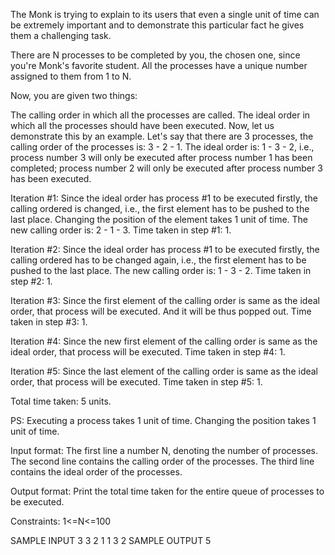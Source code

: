 The Monk is trying to explain to its users that even a single unit of time can be extremely important and to demonstrate this particular fact he gives them a challenging task.

There are N processes to be completed by you, the chosen one, since you're Monk's favorite student. All the processes have a unique number assigned to them from 1 to N.

Now, you are given two things:

The calling order in which all the processes are called.
The ideal order in which all the processes should have been executed.
Now, let us demonstrate this by an example. Let's say that there are 3 processes, the calling order of the processes is: 3 - 2 - 1. The ideal order is: 1 - 3 - 2, i.e., process number 3 will only be executed after process number 1 has been completed; process number 2 will only be executed after process number 3 has been executed.

Iteration #1: Since the ideal order has process #1 to be executed firstly, the calling ordered is changed, i.e., the first element has to be pushed to the last place. Changing the position of the element takes 1 unit of time. The new calling order is: 2 - 1 - 3. Time taken in step #1: 1.

Iteration #2: Since the ideal order has process #1 to be executed firstly, the calling ordered has to be changed again, i.e., the first element has to be pushed to the last place. The new calling order is: 1 - 3 - 2. Time taken in step #2: 1.

Iteration #3: Since the first element of the calling order is same as the ideal order, that process will be executed. And it will be thus popped out. Time taken in step #3: 1.

Iteration #4: Since the new first element of the calling order is same as the ideal order, that process will be executed. Time taken in step #4: 1.

Iteration #5: Since the last element of the calling order is same as the ideal order, that process will be executed. Time taken in step #5: 1.

Total time taken: 5 units.

PS: Executing a process takes 1 unit of time. Changing the position takes 1 unit of time.

Input format:
The first line a number N, denoting the number of processes. The second line contains the calling order of the processes. The third line contains the ideal order of the processes.

Output format:
Print the total time taken for the entire queue of processes to be executed.

Constraints: 
1<=N<=100

SAMPLE INPUT 
3
3 2 1
1 3 2
SAMPLE OUTPUT 
5
